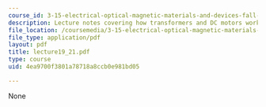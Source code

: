 ```yaml
---
course_id: 3-15-electrical-optical-magnetic-materials-and-devices-fall-2006
description: Lecture notes covering how transformers and DC motors work.
file_location: /coursemedia/3-15-electrical-optical-magnetic-materials-and-devices-fall-2006/4ea9700f3801a78718a8ccb0e981bd05_lecture19_21.pdf
file_type: application/pdf
layout: pdf
title: lecture19_21.pdf
type: course
uid: 4ea9700f3801a78718a8ccb0e981bd05

---
```

None